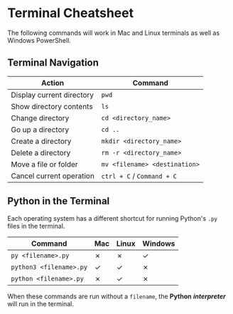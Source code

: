 # Terminal Cheatsheet

The following commands will work in Mac and Linux terminals as well as Windows PowerShell.

## Terminal Navigation

| Action                    | Command                       |
| ------------------------- | ----------------------------- |
| Display current directory | `pwd`                         |
| Show directory contents   | `ls`                          |
| Change directory          | `cd <directory_name>`         |
| Go up a directory         | `cd ..`                       |
| Create a directory        | `mkdir <directory_name>`      |
| Delete a directory        | `rm -r <directory_name>`      |
| Move a file or folder     | `mv <filename> <destination>` |
| Cancel current operation  | `ctrl + C` / `Command + C`    |

## Python in the Terminal

Each operating system has a different shortcut for running Python's `.py` files in the terminal.

| Command                 | Mac      | Linux    | Windows  |
| ----------------------- | -------- | -------- | -------- |
| `py <filename>.py`      | &#10007; | &#10007; | &#10003; |
| `python3 <filename>.py` | &#10003; | &#10003; | &#10007; |
| `python <filename>.py`  | &#10007; | &#10003; | &#10007; |

When these commands are run without a `filename`, the **Python** **_interpreter_** will run in the terminal.
